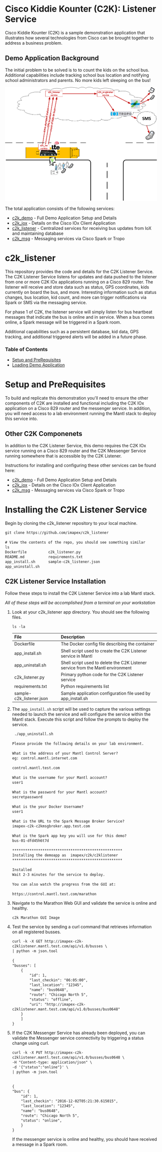 # Cisco Kiddie Kounter (C2K): Listener Service

Cisco Kiddie Kounter (C2K) is a sample demonstration application that illustrates how several technologies from Cisco can be brought together to address a business problem.  

## Demo Application Background

The initial problem to be solved is to to count the kids on the school bus.  Additional capabilities include tracking school bus location and notifying school administrators and parents.  No more kids left sleeping on the bus!

![](c2k-diagram.png)

The total application consists of the following services:

* [c2k_demo](https://github.com/imapex/c2k_demo) - Full Demo Application Setup and Details
* [c2k_iox](https://github.com/imapex/c2k_iox) - Details on the Cisco IOx Client Application
* [c2k_listener](https://github.com/imapex/c2k_listener) - Centralized services for receiving bus updates from IoX and maintaining database
* [c2k_msg](https://github.com/imapex/c2k_msg) - Messaging services via Cisco Spark or Tropo

# c2k_listener 

This repository provides the code and details for the C2K Listener Service. The C2K Listener Service listens for updates and data pushed to the listener from one or more C2K IOx applications running on a Cisco 829 router. The listener will receive and store data such as status, GPS coordinates, kids currently on board the bus, and more. Interesting information such as status changes, bus location, kid count, and more can trigger notifications via Spark or SMS via the messaging service.

For phase 1 of C2K, the listener service will simply listen for bus heartbeat messages that indicate the bus is online and in service. When a bus comes online, a Spark message will be triggered in a Spark room.

Additional capabilities such as a persistent database, kid data, GPS tracking, and additional triggered alerts will be added in a future phase.

### Table of Contents 

* [Setup and PreRequisites](#setup-and-prerequisites)
* [Loading Demo Application](#loading-demo-application)

# Setup and PreRequisites 

To build and replicate this demonstration you'll need to ensure the other components of C2K are installed and functional including the C2K IOx application on a Cisco 829 router and the messenger service. In addition, you will need access to a lab environment running the Mantl stack to deploy this service into. 

## Other C2K Componenets 

In addition to the C2K Listener Service, this demo requires the C2K IOx service running on a Cisco 829 router and the C2K Messenger Service running somewhere that is accessible by the C2K Listener.

Instructions for installing and configuring these other services can be found here:

* [c2k_demo](https://github.com/imapex/c2k_demo) - Full Demo Application Setup and Details
* [c2k_iox](https://github.com/imapex/c2k_iox) - Details on the Cisco IOx Client Application
* [c2k_msg](https://github.com/imapex/c2k_msg) - Messaging services via Cisco Spark or Tropo

# Installing the C2K Listener Service

Begin by cloning the c2k_listener repository to your local machine.  

```
git clone https://github.com/imapex/c2k_listener

# View the contents of the repo, you should see something similar
ls
Dockerfile			c2k_listener.py
README.md			requirements.txt
app_install.sh		sample-c2k_listener.json
app_uninstall.sh

```

## C2K Listener Service Installation

Follow these steps to install the C2K Listener Service into a lab Mantl stack.  

*All of these steps will be accomplished from a terminal on your workstation*

1. Look at your c2k_listener app directory.  You should see the following files.  

	```
	ls -la
	```
	
	| File | Description |
	| --- | --- | 
	| Dockerfile | The Docker config file describing the container |
	| app_install.sh | Shell script used to create the C2K Listener service in Mantl | 
	| app_uninstall.sh | Shell script used to delete the C2K Listener service from the Mantl environment | 
	| c2k_listener.py | Primary python code for the C2K Listener service|
	| requirements.txt | Python requirements list | 
	| sample-c2k_listener.json | Sample application configuration file used by app_install.sh | 
	

2. The `app_install.sh` script will be used to capture the various settings needed to launch the service and will configure the service within the Mantl stack. Execute this script and follow the prompts to deploy the service.

    ```
     ./app_uninstall.sh
     
    Please provide the following details on your lab environment.

	What is the address of your Mantl Control Server?  
	eg: control.mantl.internet.com 
	
	control.mantl.test.com
	
	What is the username for your Mantl account?  
	user1

	What is the password for your Mantl account?  
	secretpassword

	What is the your Docker Username?  
	user1

	What is the URL to the Spark Message Broker Service?  
	imapex-c2k-c2kmsgbroker.app.test.com

	What is the Spark app key you will use for this demo?  
	bus-01-dfd45h6t7d
 
	***************************************************
	Installing the demoapp as  imapex/c2k/c2klistener
	***************************************************

	Installed
	Wait 2-3 minutes for the service to deploy. 

	You can also watch the progress from the GUI at: 

	https://control.mantl.test.com/marathon	
	
	```
    
3. Navigate to the Marathon Web GUI and validate the service is online and healthy.

	```
	c2k Marathon GUI Image 
	```    

4. Test the service by sending a curl command that retrieves information on all registered busses.  

	```
	curl -k -X GET http://imapex-c2k-c2klistener.mantl.test.com/api/v1.0/busses \
	| python -m json.tool
	
	{
    "busses": [
        {
            "id": 1,
            "last_checkin": "06:05:00",
            "last_location": "12345",
            "name": "bus0648",
            "route": "Chicago North 5",
            "status": "offline",
            "uri": "http://imapex-c2k-c2klistener.mant.test.com/api/v1.0/busses/bus0648"
        }
    	]
	}	
	```

5. If the C2K Messenger Service has already been deployed, you can validate the Messenger service connectivity by triggering a status change using curl. 

	```
	curl -k -X PUT http://imapex-c2k-c2klistener.mantl.test.com/api/v1.0/busses/bus0648 \
	-H "Content-type: application/json" \
	-d '{"status":"online"}' \
	| python -m json.tool
	
	
	{
    "bus": {
        "id": 1,
        "last_checkin": "2016-12-02T05:21:30.615015",
        "last_location": "12345",
        "name": "bus0648",
        "route": "Chicago North 5",
        "status": "online",
    	}
	}
	```
	
	If the messenger service is online and healthy, you should have received a message in a Spark room.